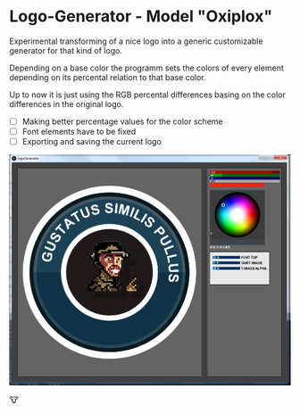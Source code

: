# Logo-Generator - Model **"Oxiplox"**
 

Experimental transforming of a nice logo into a generic customizable generator for that kind of logo.

   Depending on a base color the programm sets the colors of every element depending on its percental relation to that base color.

Up to now it is just using the RGB percental differences basing on the color differences in the original logo.


- [ ] Making better percentage values for the color scheme 
- [ ] Font elements have to be fixed
- [ ] Exporting and saving the current logo

<img src="documentation/screenshots/logoGenerator8.jpg">


:cow:




